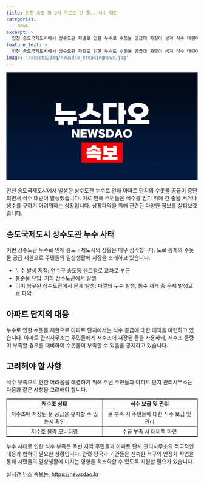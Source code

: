 ```yaml
---
title: 인천 송도 밤 9시 우르르 긴 줄...식수 대란
categories:
  - News
excerpt: >
  인천 송도국제도시에서 상수도관 파열로 인한 누수로 수돗물 공급에 차질이 생겨 식수 대란이 발생했습니다. 파열된 상수도관으로 인해 아파트 단지에서는 수돗물 공급이 제한되어 주민들이 식수를 받기 위해 줄을 서고 있습니다. 일부 아파트에서는 생활용수가 부족하여 식수 지원이 이뤄지고 있으며, 상수도사업본부는 식수를 지원하고 수도 안정화 작업을 진행 중입니다. 식수 부족으로 마트에서 생수가 품절되는 등 긴급 대응이 필요한 상황입니다.
feature_text: >
  인천 송도국제도시에서 상수도관 파열로 인한 누수로 수돗물 공급에 차질이 생겨 식수 대란이 발생했습니다. 파열된 상수도관으로 인해 아파트 단지에서는 수돗물 공급이 제한되어 주민들이 식수를 받기 위해 줄을 서고 있습니다. 일부 아파트에서는 생활용수가 부족하여 식수 지원이 이뤄지고 있으며, 상수도사업본부는 식수를 지원하고 수도 안정화 작업을 진행 중입니다. 식수 부족으로 마트에서 생수가 품절되는 등 긴급 대응이 필요한 상황입니다.
image: '/assets/img/newsdao_breakingnews.jpg'
---
```


<p><img src="/assets/img/newsdao_breakingnews.jpg" alt="koreaapp 속보" /></p>

<p>인천 송도국제도시에서 발생한 상수도관 누수로 인해 아파트 단지의 수돗물 공급이 중단되면서 식수 대란이 발생했습니다. 이로 인해 주민들은 식수를 얻기 위해 긴 줄을 서거나 생수를 구하기 어려워하는 상황입니다. 상황파악을 위해 관련된 다양한 정보를 살펴보겠습니다.</p>

<h2 data-ke-size="size26">송도국제도시 상수도관 누수 사태</h2>

<p>이번 상수도관 누수로 인해 송도국제도시의 상황은 매우 심각합니다. 도로 통제와 수돗물 공급 제한으로 주민들의 일상생활에 지장을 초래하고 있습니다. </p>

<ul>
    <li>누수 발생 지점: 연수구 송도동 센트럴로 교차로 부근</li>
    <li>불순물 유입: 지하 상수도관에서 발생</li>
    <li>이미 복구된 상수도관에서 문제 발생: 파열돼 누수 발생, 통수 재개 중 문제 발생으로 파악</li>
</ul>

<h2 data-ke-size="size26">아파트 단지의 대응</h2>

<p>누수로 인한 수돗물 제한으로 아파트 단지에서는 식수 공급에 대한 대책을 마련하고 있습니다. 아파트 관리사무소는 주민들에게 저수조에 저장된 물을 사용하되, 저수조 물량이 부족할 경우를 대비하여 수돗물이 부족할 수 있음을 공지하고 있습니다.</p>

<h2 data-ke-size="size26">고려해야 할 사항</h2>

<p>식수 부족으로 인한 어려움을 해결하기 위해 주변 주민들과 아파트 단지 관리사무소는 다음과 같은 사항을 고려해야 합니다.</p>

<table style="width: 100%;" border="1">
    <tbody>
        <tr>
            <td style="text-align: center; height: 17px;"><b>저수조 상태</b></td>
            <td style="text-align: center; width: 50%;"><b>식수 보급 및 관리</b></td>
        </tr>
        <tr>
            <td style="text-align: center; height: 17px;">저수조에 저장된 물 공급을 유지할 수 있는지 확인</td>
            <td style="text-align: center;">물 부족 시 주민들에 대한 식수 보급 및 관리</td>
        </tr>
        <tr>
            <td style="text-align: center; height: 17px;">저수조 물량 모니터링</td>
            <td style="text-align: center;">수급 부족 시 대비책 마련</td>
        </tr>
    </tbody>
</table>

<p>누수 사태로 인한 식수 부족은 주변 지역 주민들과 아파트 단지 관리사무소의 적극적인 대응과 협력이 필요한 상황입니다. 관련 당국과 기관들은 신속한 복구와 안정화 작업을 통해 시민들의 일상생활에 미치는 영향을 최소화할 수 있도록 지원할 필요가 있습니다.</p>
실시간 뉴스 속보는, <a href="https://newsdao.kr" rel="dofollow">https://newsdao.kr</a>


